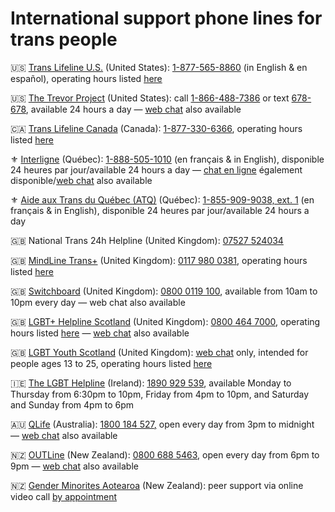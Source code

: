 # International support phone lines for trans people

🇺🇸 [Trans Lifeline U.S.](https://translifeline.org/hotline/) (United States): [1-877-565-8860](tel:18775658860) (in English & en español), operating hours listed [here](https://translifeline.org/hotline/)

🇺🇸 [The Trevor Project](https://www.thetrevorproject.org/get-help/) (United States): call [1-866-488-7386](tel:18664887386) or text [678-678](sms:678678), available 24 hours a day — [web chat](https://www.thetrevorproject.org/get-help/) also available

🇨🇦 [Trans Lifeline Canada](https://translifeline.org/hotline/) (Canada): [1-877-330-6366](tel:18773306366), operating hours listed [here](https://translifeline.org/hotline/)

⚜️ [Interligne](https://interligne.co/) (Québec): [1-888-505-1010](tel:18885051010) (en français & in English), disponible 24 heures par jour/available 24 hours a day — [chat en ligne](https://interligne.co/) également disponible/[web chat](https://interligne.co/en/) also available  

⚜️ [Aide aux Trans du Québec (ATQ)](https://aideauxtrans.com/en) (Québec): [1-855-909-9038, ext. 1](tel:18559099038) (en français & in English), disponible 24 heures par jour/available 24 hours a day 

🇬🇧 National Trans 24h Helpline (United Kingdom): [07527 524034](tel:07527524034)  

🇬🇧 [MindLine Trans+](https://www.mindinsomerset.org.uk/our-services/adult-one-to-one-support/mindline-trans/) (United Kingdom): [0117 980 0381](tel:01179800381), operating hours listed [here](https://www.mindinsomerset.org.uk/our-services/adult-one-to-one-support/mindline-trans/)  

🇬🇧 [Switchboard](https://switchboard.lgbt/) (United Kingdom): [0800 0119 100](tel:08000119100), available from 10am to 10pm every day — web chat also available

🇬🇧 [LGBT+ Helpline Scotland](https://www.lgbthealth.org.uk/services-support/lgbt-helpline-scotland/) (United Kingdom): [0800 464 7000](tel:08004647000), operating hours listed [here](https://www.lgbthealth.org.uk/services-support/lgbt-helpline-scotland/) — [web chat](https://www.lgbthealth.org.uk/) also available

🇬🇧 [LGBT Youth Scotland](https://lgbtyouth.org.uk/get-support/) (United Kingdom): [web chat](https://lgbtyouth.org.uk/get-support/live-chat/) only, intended for people ages 13 to 25, operating hours listed [here](https://lgbtyouth.org.uk/get-support/live-chat/)

🇮🇪 [The LGBT Helpline](https://lgbt.ie/contact-us/) (Ireland): [1890 929 539](tel:1890929539), available Monday to Thursday from 6:30pm to 10pm, Friday from 4pm to 10pm, and Saturday and Sunday from 4pm to 6pm

🇦🇺 [QLife](https://qlife.org.au/contact-us) (Australia): [1800 184 527](tel:1800184527)[,](tel:1800184527) open every day from 3pm to midnight — [web chat](https://qlife.org.au/resources/chat) also available  

🇳🇿 [OUTLine](https://outline.org.nz/) (New Zealand): [0800 688 5463](tel:08006885463), open every day from 6pm to 9pm — [web chat](https://outline.org.nz/chat/) also available

🇳🇿 [Gender Minorites Aotearoa](https://genderminorities.com/peer-support/) (New Zealand): peer support via online video call [by appointment](https://genderminorities.com/peer-support/)
